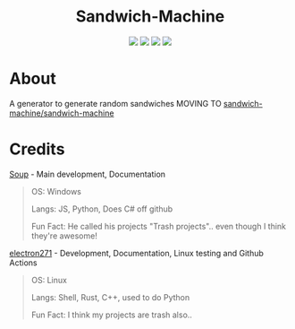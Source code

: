 <p align="center">
 <h1 align="center">Sandwich-Machine</h1>
</p>
  <p align="center">
    <img src="https://img.shields.io/github/repo-size/SoupDevHub/Sandwich-Machine?style=for-the-badge"/>
    <img src="https://img.shields.io/github/languages/top/SoupDevHub/Sandwich-Machine?style=for-the-badge"/>
    <img src="https://img.shields.io/github/downloads/SoupDevHub/Sandwich-Machine/total?style=for-the-badge"/>
    <img src="https://img.shields.io/github/commit-activity/m/SoupDevHub/Sandwich-Machine?style=for-the-badge"/>
  </p>

# About
A generator to generate random sandwiches
MOVING TO [sandwich-machine/sandwich-machine](https://github.com/sandwich-machine/sandwich-machine)

# Credits

[Soup](https://github.com/SoupDevHub) - Main development, Documentation
> OS: Windows
>
> Langs: JS, Python, Does C# off github
>
> Fun Fact: He called his projects "Trash projects".. even though I think they're awesome!


[electron271](https://github.com/electron271) - Development, Documentation, Linux testing and Github Actions
> OS: Linux
> 
> Langs: Shell, Rust, C++, used to do Python
> 
> Fun Fact: I think my projects are trash also..
